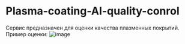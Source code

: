 # Plasma-coating-AI-quality-conrol
Сервис предназначен для оценки качества плазменных покрытий.
Пример оценки:
![image](https://github.com/UnstoppableGreen/Plasma-coating-AI-quality-conrol/assets/92461871/b6911a6f-a92f-404f-9a56-6f599e91950f)
